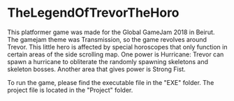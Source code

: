 # TheLegendOfTrevorTheHoro
This platformer game was made for the Global GameJam 2018 in Beirut.
The gamejam theme was Transmission, so the game revolves around Trevor. This little hero is affected by special horoscopes that only
function in certain areas of the side scrolling map. One power is Hurricane: Trevor can spawn a hurricane to obliterate the randomly 
spawning skeletons and skeleton bosses. Another area that gives power is Strong Fist.

To run the game, please find the executable file in the "EXE" folder.
The project file is located in the "Project" folder.
